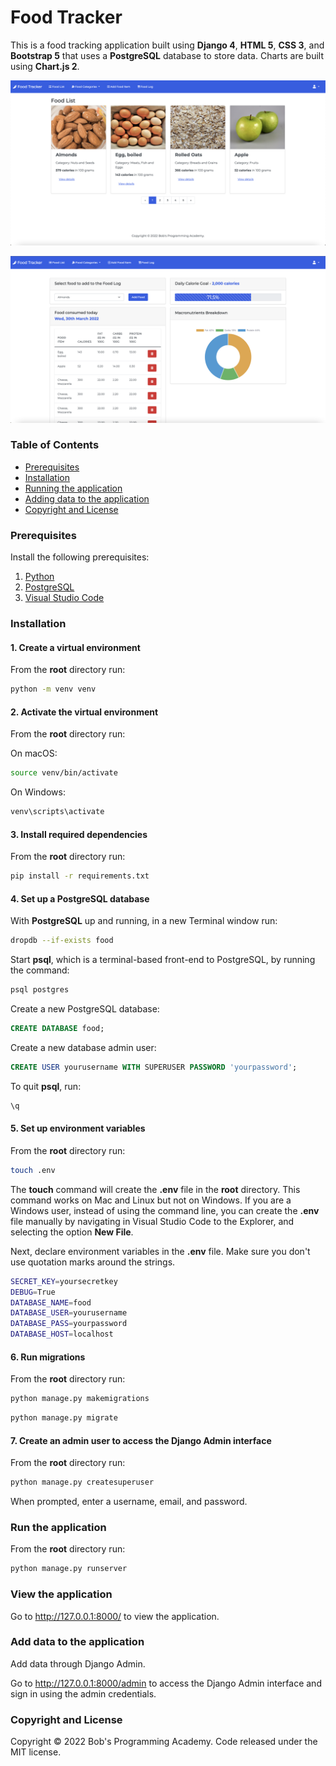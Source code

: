 # Food Tracker

This is a food tracking application built using **Django 4**, **HTML 5**, **CSS 3**, and **Bootstrap 5** that uses a **PostgreSQL** database to store data. Charts are built using **Chart.js 2**.

![plot](https://github.com/BobsProgrammingAcademy/Food-Tracker-Django-Bootstrap/blob/main/static/images/FoodList.png?raw=true)

![plot](https://github.com/BobsProgrammingAcademy/Food-Tracker-Django-Bootstrap/blob/main/static/images/FoodLog.png?raw=true)

### Table of Contents

- [Prerequisites](#prerequisites)
- [Installation](#installation)
- [Running the application](#run-the-application)
- [Adding data to the application](#add-data-to-the-application)
- [Copyright and License](#copyright-and-license)

### Prerequisites

Install the following prerequisites:

1. [Python](https://www.python.org/downloads/)
2. [PostgreSQL](https://www.postgresql.org/download/)
3. [Visual Studio Code](https://code.visualstudio.com/download)

### Installation

#### 1. Create a virtual environment

From the **root** directory run:

```bash
python -m venv venv
```

#### 2. Activate the virtual environment

From the **root** directory run:

On macOS:

```bash
source venv/bin/activate
```

On Windows:

```bash
venv\scripts\activate
```

#### 3. Install required dependencies

From the **root** directory run:

```bash
pip install -r requirements.txt
```

#### 4. Set up a PostgreSQL database

With **PostgreSQL** up and running, in a new Terminal window run:

```bash
dropdb --if-exists food
```

Start **psql**, which is a terminal-based front-end to PostgreSQL, by running the command:

```bash
psql postgres
```

Create a new PostgreSQL database:

```sql
CREATE DATABASE food;
```

Create a new database admin user:

```sql
CREATE USER yourusername WITH SUPERUSER PASSWORD 'yourpassword';
```

To quit **psql**, run:

```bash
\q
```

#### 5. Set up environment variables

From the **root** directory run:

```bash
touch .env
```

The **touch** command will create the **.env** file in the **root** directory. This command works on Mac and Linux but not on Windows. If you are a Windows user, instead of using the command line, you can create the **.env** file manually by navigating in Visual Studio Code to the Explorer, and selecting the option **New File**.

Next, declare environment variables in the **.env** file. Make sure you don't use quotation marks around the strings.

```bash
SECRET_KEY=yoursecretkey
DEBUG=True
DATABASE_NAME=food
DATABASE_USER=yourusername
DATABASE_PASS=yourpassword
DATABASE_HOST=localhost
```

#### 6. Run migrations

From the **root** directory run:

```bash
python manage.py makemigrations
```

```bash
python manage.py migrate
```

#### 7. Create an admin user to access the Django Admin interface

From the **root** directory run:

```bash
python manage.py createsuperuser
```

When prompted, enter a username, email, and password.

### Run the application

From the **root** directory run:

```bash
python manage.py runserver
```

### View the application

Go to http://127.0.0.1:8000/ to view the application.

### Add data to the application

Add data through Django Admin.

Go to http://127.0.0.1:8000/admin to access the Django Admin interface and sign in using the admin credentials.

### Copyright and License

Copyright © 2022 Bob's Programming Academy. Code released under the MIT license.
